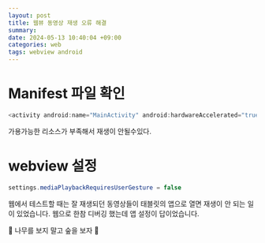 ```yaml
---
layout: post
title: 웹뷰 동영상 재생 오류 해결
summary: 
date: 2024-05-13 10:40:04 +09:00
categories: web
tags: webview android
---
```


# Manifest 파일 확인
```java
<activity android:name="MainActivity" android:hardwareAccelerated="true">
```
가용가능한 리소스가 부족해서 재생이 안될수있다.

# webview 설정
```java
settings.mediaPlaybackRequiresUserGesture = false
```

웹에서 테스트할 때는 잘 재생되던 동영상들이 태블릿의 앱으로 열면 재생이 안 되는 일이 있었습니다. 웹으로 한참 디버깅 했는데 앱 설정이 답이었습니다.

<span class="h-yellow">🌳 나무를 보지 말고 숲을 보자 🌳</span>